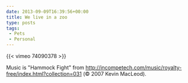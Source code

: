 ```yaml
---
date: 2013-09-09T16:39:56+00:00
title: We live in a zoo
type: posts
tags:
 - Pets
 - Personal
---
```

{{< vimeo 74090378 >}}

Music is "Hammock Fight" from <http://incompetech.com/music/royalty-free/index.html?collection=031> (© 2007 Kevin MacLeod).
